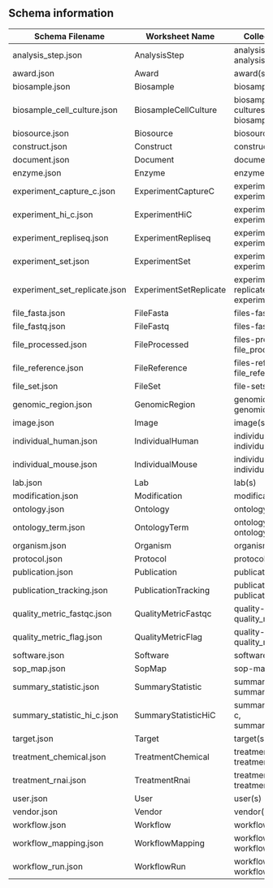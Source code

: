 ## Schema information

Schema Filename | Worksheet Name | Collection Name(s)
---|---|---
analysis\_step.json | AnalysisStep | analysis-steps, analysis\_step
award.json | Award | award(s)
biosample.json | Biosample | biosample(s)
biosample\_cell\_culture.json | BiosampleCellCulture | biosample-cell-cultures, biosample\_cell\_culture
biosource.json | Biosource | biosource(s)
construct.json | Construct | construct(s)
document.json | Document | document(s)
enzyme.json | Enzyme | enzyme(s)
experiment\_capture\_c.json | ExperimentCaptureC | experiments-capture-c, experiment\_capture\_c
experiment\_hi\_c.json | ExperimentHiC | experiments-hi-c, experiment\_hi\_c
experiment\_repliseq.json | ExperimentRepliseq | experiments-repliseq, experiment\_repliseq
experiment\_set.json | ExperimentSet | experiment-sets, experiment\_set
experiment\_set\_replicate.json | ExperimentSetReplicate | experiment-set-replicates, experiment\_set\_replicate
file\_fasta.json | FileFasta | files-fasta, file\_fasta
file\_fastq.json | FileFastq | files-fastq, file\_fastq
file\_processed.json | FileProcessed | files-processed, file\_processed
file\_reference.json | FileReference | files-reference, file\_reference
file\_set.json | FileSet | file-sets, file\_set
genomic\_region.json | GenomicRegion | genomic-regions, genomic\_region
image.json | Image | image(s)
individual\_human.json | IndividualHuman | individuals-human, individual\_human
individual\_mouse.json | IndividualMouse | individuals-mouse, individual\_mouse
lab.json | Lab | lab(s)
modification.json | Modification | modification(s)
ontology.json | Ontology | ontology(s)
ontology\_term.json | OntologyTerm | ontology-terms, ontology\_term
organism.json | Organism | organism(s)
protocol.json | Protocol | protocol(s)
publication.json | Publication | publication(s)
publication\_tracking.json | PublicationTracking | publication-trackings, publication\_tracking
quality\_metric\_fastqc.json | QualityMetricFastqc | quality-metrics-fastqc, quality\_metric\_fastqc
quality\_metric\_flag.json | QualityMetricFlag | quality-metric-flags, quality\_metric\_flag
software.json | Software | software(s)
sop\_map.json | SopMap | sop-maps, sop\_map
summary\_statistic.json | SummaryStatistic | summary-statistics, summary\_statistic
summary\_statistic\_hi\_c.json | SummaryStatisticHiC | summary-statistics-hi-c, summary\_statistic\_hi\_c
target.json | Target | target(s)
treatment\_chemical.json | TreatmentChemical | treatments-chemical, treatment\_chemical
treatment\_rnai.json | TreatmentRnai | treatments-rnai, treatment\_rnai
user.json | User | user(s)
vendor.json | Vendor | vendor(s)
workflow.json | Workflow | workflow(s)
workflow\_mapping.json | WorkflowMapping | workflow-mappings, workflow\_mapping
workflow\_run.json | WorkflowRun | workflow-runs, workflow\_run
